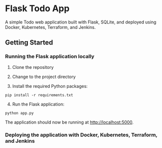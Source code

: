 # Flask Todo App

A simple Todo web application built with Flask, SQLite, and deployed using Docker, Kubernetes, Terraform, and Jenkins.


## Getting Started

### Running the Flask application locally

1. Clone the repository

2. Change to the project directory

3. Install the required Python packages:

```
pip install -r requirements.txt
```

4. Run the Flask application:

```
python app.py
```

The application should now be running at [http://localhost:5000](http://localhost:5000).

### Deploying the application with Docker, Kubernetes, Terraform, and Jenkins





